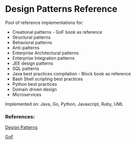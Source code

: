 Design Patterns Reference
=========================

Pool of reference implementations for:
* Creational patterns - GoF book as reference
* Structural patterns
* Behavioral patterns
* Anti-patterns
* Enterprise Architectural patterns
* Enterprise Integration patterns
* JEE design patterns
* SQL patterns
* Java best practices compilation - Block book as reference
* Bash Shell scripting best practices
* Python best practices
* Domain driven design
* Microservices

Implemented on:
Java, Go, Python, Javascript, Ruby, UML

### References:
[Design Patterns](https://en.wikipedia.org/wiki/Design_Patterns)

[GoF](https://www.amazon.ca/Design-Patterns-Elements-Reusable-Object-Oriented/dp/0201633612/)
